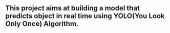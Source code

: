 ## This project aims at building a model that predicts object in real time using YOLO(You Look Only Once) Algorithm.
